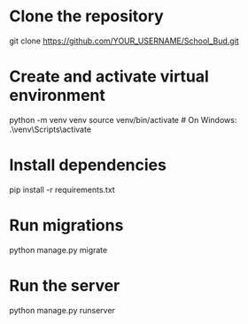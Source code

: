 # Clone the repository
git clone https://github.com/YOUR_USERNAME/School_Bud.git

# Create and activate virtual environment
python -m venv venv
source venv/bin/activate  # On Windows: .\venv\Scripts\activate

# Install dependencies
pip install -r requirements.txt

# Run migrations
python manage.py migrate

# Run the server
python manage.py runserver